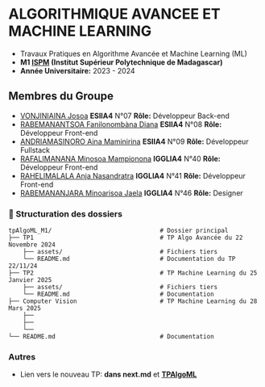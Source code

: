 #  ALGORITHMIQUE AVANCEE ET MACHINE LEARNING

- Travaux Pratiques en Algorithme Avancée et Machine Learning (ML)
- **M1 [ISPM](https://ispm-edu.com/) (Institut Supérieur Polytechnique de Madagascar)**
- **Année Universitaire:** 2023 - 2024

## Membres du Groupe

- [VONJINIAINA Josoa](https://github.com/josoavj) **ESIIA4** N°07 **Rôle:** Développeur Back-end
- [RABEMANANTSOA Fanilonombàna Diana](https://github.com/faniloo08) **ESIIA4** N°08 **Rôle:** Développeur Front-end
- [ANDRIAMASINORO Aina Maminirina](https://github.com/AinaMaminirina18) **ESIIA4** N°09 **Rôle:** Développeur Fullstack
- [RAFALIMANANA Minosoa Mampionona](https://github.com/MinosoaRafalimanana) **IGGLIA4** N°40 **Rôle:** Développeur Front-end
- [RAHELIMALALA Anja Nasandratra](https://github.com/AnjaRahelimalala) **IGGLIA4** N°41 **Rôle:** Développeur Front-end 
- [RABEMANANJARA Minoarisoa Jaela](https://github.com/FyJael) **IGGLIA4** N°46 **Rôle:** Designer

### 📂 Structuration des dossiers

```
tpAlgoML_M1/                              # Dossier principal
├── TP1                                   # TP Algo Avancée du 22 Novembre 2024
    ├── assets/                           # Fichiers tiers
    └── README.md                         # Documentation du TP 22/11/24
├── TP2                                   # TP Machine Learning du 25 Janvier 2025
    ├── assets/                           # Fichiers tiers
    └── README.md                         # Documentation
├── Computer Vision                       # TP Machine Learning du 28 Mars 2025
    ├──  
    ├──
    └──
└── README.md                             # Documentation
```

### Autres

- Lien vers le nouveau TP: **dans next.md** et **[TPAlgoML](https://github.com/josoavj/TPAlgoML_140225)**

